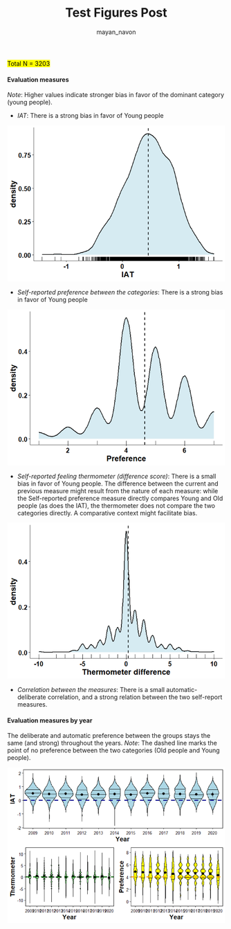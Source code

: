 ﻿---
layout: post
title: Test Figures Post
author: mayan_navon
---

<mark>Total N = 3203

#### **Evaluation measures**

*Note*: Higher values indicate stronger bias in favor of the dominant
category (young people).

-   *IAT*: There is a strong bias in favor of Young people

![](../images/example_file_files/figure-markdown_strict/unnamed-chunk-2-1.png)

-   *Self-reported preference between the categories*: There is a strong
    bias in favor of Young people

![](../images/example_file_files/figure-markdown_strict/unnamed-chunk-3-1.png)

-   *Self-reported feeling thermometer (difference score)*: There is a
    small bias in favor of Young people. The difference between the
    current and previous measure might result from the nature of each
    measure: while the Self-reported preference measure directly
    compares Young and Old people (as does the IAT), the thermometer
    does not compare the two categories directly. A comparative context
    might facilitate bias.

![](../images/example_file_files/figure-markdown_strict/unnamed-chunk-4-1.png)

-   *Correlation between the measures*: There is a small
    automatic-deliberate correlation, and a strong relation between the
    two self-report measures.

#### **Evaluation measures by year**

The deliberate and automatic preference between the groups stays the
same (and strong) throughout the years. *Note*: The dashed line marks
the point of no preference between the two categories (Old people and
Young people).

![](../images/example_file_files/figure-markdown_strict/unnamed-chunk-7-1.png)
